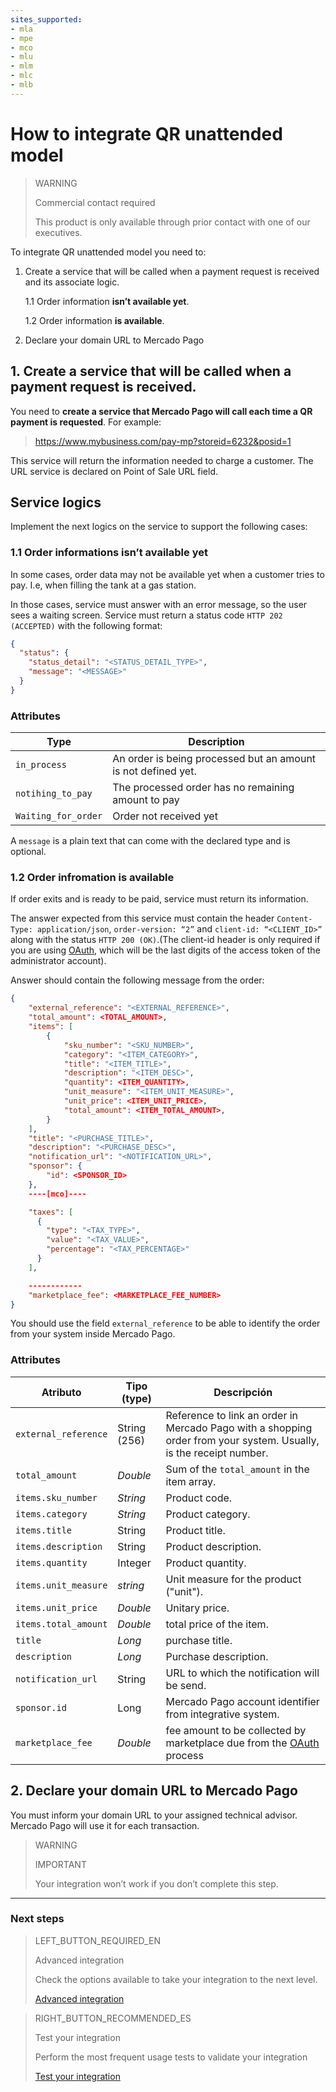```yaml
---
sites_supported:
- mla
- mpe
- mco
- mlu
- mlm
- mlc
- mlb
---
```


# How to integrate QR unattended model 

> WARNING
>
> Commercial contact required
>
> This product is only available through prior contact with one of our executives.

To integrate QR unattended model you need to:

1. Create a service that will be called when a payment request is received and its associate logic.

    1.1 Order information **isn’t available yet**.
    
    1.2 Order information **is available**.

2. Declare your domain URL to Mercado Pago

## 1. Create a service that will be called when a payment request is received.

You need to **create a service that Mercado Pago will call each time a QR payment is requested**. For example:

> https://www.mybusiness.com/pay-mp?storeid=6232&posid=1 

This service will return the information needed to charge a customer. The URL service is declared on Point of Sale URL field.

## Service logics

Implement the next logics on the service to support the following cases:

### 1.1 Order informations isn’t available yet

In some cases, order data may not be available yet when a customer tries to pay. I.e, when filling the tank at a gas station.

In those cases, service must answer with an error message, so the user sees a waiting screen. Service must return a status code `HTTP 202 (ACCEPTED)` with the following format:

```json
{
  "status": {
    "status_detail": "<STATUS_DETAIL_TYPE>",
    "message": "<MESSAGE>"
  }
}
```

### Attributes

| Type          |  Description                                                 |
| ------------- | ------------------------------------------------------------ |
| `in_process`     | An order is being processed but an amount is not defined yet.  |
| `notihing_to_pay`           | The processed order has no remaining amount to pay |
| `Waiting_for_order`           | Order not received yet |

A `message` is a plain text that can come with the declared type and is optional.


### 1.2 Order infromation is available

If order exits and is ready to be paid, service must return its information. 

The answer expected from this service must contain the header `Content-Type: application/json`, `order-version: “2”` and `client-id: “<CLIENT_ID>”` along with the status `HTTP 200 (OK)`.(The client-id header is only required if you are using [OAuth](https://www.mercadopago[FAKER][URL][DOMAIN]/developers/en/docs/qr-code/additional-content/security/oauth/introduction), which will be the last digits of the access token of the administrator account).

Answer should contain the following message from the order: 

```json
{
    "external_reference": "<EXTERNAL_REFERENCE>",
    "total_amount": <TOTAL_AMOUNT>,
    "items": [
        {
            "sku_number": "<SKU_NUMBER>",
            "category": "<ITEM_CATEGORY>",
            "title": "<ITEM_TITLE>",
            "description": "<ITEM_DESC>",
            "quantity": <ITEM_QUANTITY>,
            "unit_measure": "<ITEM_UNIT_MEASURE>",
            "unit_price": <ITEM_UNIT_PRICE>,
            "total_amount": <ITEM_TOTAL_AMOUNT>,
        }
    ],
    "title": "<PURCHASE_TITLE>",
    "description": "<PURCHASE_DESC>",
    "notification_url": "<NOTIFICATION_URL>",
    "sponsor": {
        "id": <SPONSOR_ID>
    },
    ----[mco]----

    "taxes": [
      {
        "type": "<TAX_TYPE>",
        "value": "<TAX_VALUE>",
        "percentage": "<TAX_PERCENTAGE>"
      }
    ],

    ------------
    "marketplace_fee": <MARKETPLACE_FEE_NUMBER>
}

```

You should use the field `external_reference` to be able to identify the order from your system inside Mercado Pago. 

### Attributes

| Atributo | Tipo (type) | Descripción |
| --- | --- | --- |
| `external_reference` | String (256) | Reference to link an order in Mercado Pago with a shopping order from your system. Usually, is the receipt number. |
| `total_amount` | _Double_ | Sum of the `total_amount` in the item array. |
| `items.sku_number` | _String_ | Product code. |
| `items.category` | _String_ | Product category. |
| `items.title` | String | Product title. |
| `items.description` | String | Product description. |
| `items.quantity` | Integer | Product quantity. |
| `items.unit_measure` | _string_ | Unit measure for the product ("unit"). |
| `items.unit_price` | _Double_ | Unitary price. |
| `items.total_amount` | _Double_ | total price of the item. |
| `title` | _Long_ | purchase title.  |
| `description` | _Long_ | Purchase description.  |
| `notification_url` | String | URL to which the notification will be send. |
| `sponsor.id` | Long | Mercado Pago account identifier from integrative system. |
| `marketplace_fee` | _Double_ | fee amount to be collected by marketplace due from the [OAuth](https://www.mercadopago[FAKER][URL][DOMAIN]/developers/en/docs/qr-code/additional-content/security/oauth/introduction) process |


## 2. Declare your domain URL to Mercado Pago

You must inform your domain URL to your assigned technical advisor. Mercado Pago will use it for each transaction. 

> WARNING
> 
> IMPORTANT
> 
> Your integration won’t work if you don’t complete this step.

---

### Next steps


> LEFT_BUTTON_REQUIRED_EN
>
> Advanced integration
>
> Check the options available to take your integration to the next level.
>
> [Advanced integration](https://www.mercadopago[FAKER][URL][DOMAIN]/developers/en/docs/qr-code/qr-unattended-model/qr-advanced-integration)


> RIGHT_BUTTON_RECOMMENDED_ES
>
> Test your integration
>
> Perform the most frequent usage tests to validate your integration
>
> [Test your integration](https://www.mercadopago[FAKER][URL][DOMAIN]/developers/en/docs/qr-code/qr-unattended-model/qr-integration-test)

